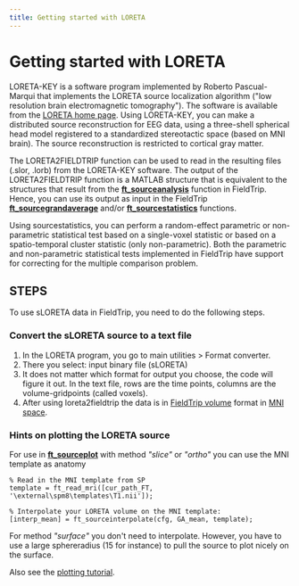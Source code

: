 ```yaml
---
title: Getting started with LORETA
---
```


# Getting started with LORETA

LORETA-KEY is a software program implemented by Roberto Pascual-Marqui that implements the LORETA source localization algorithm ("low resolution brain electromagnetic tomography"). The software is available from the [LORETA home page](http://www.unizh.ch/keyinst/NewLORETA/LORETA01.htm). Using LORETA-KEY, you can make a distributed source reconstruction for EEG data, using a three-shell spherical head model registered to a standardized stereotactic space (based on MNI brain). The source reconstruction is restricted to cortical gray matter.

The LORETA2FIELDTRIP function can be used to read in the resulting files (.slor, .lorb) from the LORETA-KEY software. The output of the LORETA2FIELDTRIP function is a MATLAB structure that is equivalent to the structures that result from the **[ft_sourceanalysis](/reference/ft_sourceanalysis)** function in FieldTrip. Hence, you can use its output as input in the FieldTrip **[ft_sourcegrandaverage](/reference/ft_sourcegrandaverage)** and/or **[ft_sourcestatistics](/reference/ft_sourcestatistics)** functions.

Using sourcestatistics, you can perform a random-effect parametric or non-parametric statistical test based on a single-voxel statistic or based on a spatio-temporal cluster statistic (only non-parametric). Both the parametric and non-parametric statistical tests implemented in FieldTrip have support for correcting for the multiple comparison problem.

## STEPS

To use sLORETA data in FieldTrip, you need to do the following steps.

### Convert the sLORETA source to a text file

1.  In the LORETA program, you go to main utilities > Format converter.
2.  There you select: input binary file (sLORETA)
3.  It does not matter which format for output you choose, the code will figure it out. In the text file, rows are the time points, columns are the volume-gridpoints (called voxels).
4.  After using loreta2fieldtrip the data is in [FieldTrip volume](http://fieldtrip.fcdonders.nl/reference/ft_datatype_volume) format in [MNI space](/faq/how_are_the_different_head_and_mri_coordinate_systems_defined?s[]=mni#details_of_the_mni_coordinate_system).

### Hints on plotting the LORETA source

For use in **[ft_sourceplot](/reference/ft_sourceplot)** with method _"slice"_ or _"ortho"_ you can use the MNI template as anatomy

    % Read in the MNI template from SP
    template = ft_read_mri([cur_path_FT, '\external\spm8\templates\T1.nii']);

    % Interpolate your LORETA volume on the MNI template:
    [interp_mean] = ft_sourceinterpolate(cfg, GA_mean, template);

For method _"surface"_ you don't need to interpolate. However, you have to use a large sphereradius (15 for instance) to pull the source to plot nicely on the surface.

Also see the [plotting tutorial](/tutorial/plotting#plotting#plotting_data_at_the_source_level).
